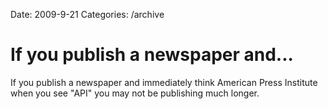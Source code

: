 Date: 2009-9-21
Categories: /archive

# If you publish a newspaper and...

If you publish a newspaper and immediately think American Press Institute when you see "API" you may not be publishing much longer.
